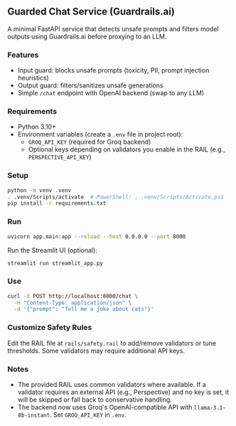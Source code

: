 ## Guarded Chat Service (Guardrails.ai)

A minimal FastAPI service that detects unsafe prompts and filters model outputs using Guardrails.ai before proxying to an LLM.

### Features
- Input guard: blocks unsafe prompts (toxicity, PII, prompt injection heuristics)
- Output guard: filters/sanitizes unsafe generations
- Simple `/chat` endpoint with OpenAI backend (swap to any LLM)

### Requirements
- Python 3.10+
- Environment variables (create a `.env` file in project root):
  - `GROQ_API_KEY` (required for Groq backend)
  - Optional keys depending on validators you enable in the RAIL (e.g., `PERSPECTIVE_API_KEY`)

### Setup
```bash
python -m venv .venv
. .venv/Scripts/activate  # PowerShell: . .venv/Scripts/Activate.ps1
pip install -r requirements.txt
```

### Run
```bash
uvicorn app.main:app --reload --host 0.0.0.0 --port 8000
```

Run the Streamlit UI (optional):
```bash
streamlit run streamlit_app.py
```

### Use
```bash
curl -X POST http://localhost:8000/chat \
  -H "Content-Type: application/json" \
  -d '{"prompt": "Tell me a joke about cats"}'
```

### Customize Safety Rules
Edit the RAIL file at `rails/safety.rail` to add/remove validators or tune thresholds. Some validators may require additional API keys.

### Notes
- The provided RAIL uses common validators where available. If a validator requires an external API (e.g., Perspective) and no key is set, it will be skipped or fall back to conservative handling.
- The backend now uses Groq's OpenAI-compatible API with `llama-3.1-8b-instant`. Set `GROQ_API_KEY` in `.env`.


